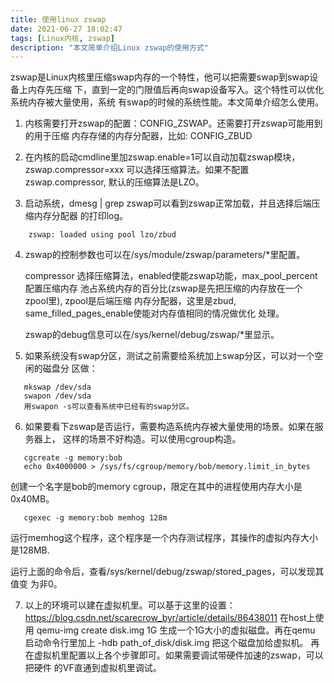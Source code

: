 ```yaml
---
title: 使用linux zswap
date: 2021-06-27 18:02:47
tags: [Linux内核, zswap]
description: "本文简单介绍Linux zswap的使用方式"
---
```


zswap是Linux内核里压缩swap内存的一个特性，他可以把需要swap到swap设备上内存先压缩
下，直到一定的门限值后再向swap设备写入。这个特性可以优化系统内存被大量使用，系统
有swap的时候的系统性能。本文简单介绍怎么使用。

1. 内核需要打开zswap的配置：CONFIG_ZSWAP。还需要打开zswap可能用到的用于压缩
   内存存储的内存分配器，比如: CONFIG_ZBUD

2. 在内核的启动cmdline里加zswap.enable=1可以自动加载zswap模块，zswap.compressor=xxx
   可以选择压缩算法。如果不配置zswap.compressor, 默认的压缩算法是LZO。

3. 启动系统，dmesg | grep zswap可以看到zswap正常加载，并且选择后端压缩内存分配器
   的打印log。
```
	zswap: loaded using pool lzo/zbud
```

4. zswap的控制参数也可以在/sys/module/zswap/parameters/*里配置。

   compressor 选择压缩算法，enabled使能zswap功能，max_pool_percent配置压缩内存
   池占系统内存的百分比(zswap是先把压缩的内存放在一个zpool里), zpool是后端压缩
   内存分配器，这里是zbud, same_filled_pages_enable使能对内存值相同的情况做优化
   处理。

   zswap的debug信息可以在/sys/kernel/debug/zswap/*里显示。

5. 如果系统没有swap分区，测试之前需要给系统加上swap分区，可以对一个空闲的磁盘分
   区做：
```
   mkswap /dev/sda
   swapon /dev/sda
   用swapon -s可以查看系统中已经有的swap分区。
```

6. 如果要看下zswap是否运行，需要构造系统内存被大量使用的场景。如果在服务器上，
   这样的场景不好构造。可以使用cgroup构造。
```
   cgcreate -g memory:bob
   echo 0x4000000 > /sys/fs/cgroup/memory/bob/memory.limit_in_bytes
```
   创建一个名字是bob的memory cgroup，限定在其中的进程使用内存大小是0x40MB。
```
   cgexec -g memory:bob memhog 128m
```
   运行memhog这个程序，这个程序是一个内存测试程序，其操作的虚拟内存大小是128MB.

   运行上面的命令后，查看/sys/kernel/debug/zswap/stored_pages，可以发现其值变
   为非0。

7. 以上的环境可以建在虚拟机里。可以基于这里的设置：
   https://blog.csdn.net/scarecrow_byr/article/details/86438011
   在host上使用 qemu-img create disk.img 1G 生成一个1G大小的虚拟磁盘。再在qemu
   启动命令行里加上 -hdb path_of_disk/disk.img 把这个磁盘加给虚拟机。
   再在虚拟机里配置以上各个步骤即可。如果需要调试带硬件加速的zswap，可以把硬件
   的VF直通到虚拟机里调试。

